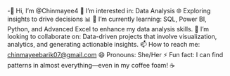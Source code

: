 -👋 Hi, I’m @Chinmayee4
👀 I’m interested in: Data Analysis 🌐 Exploring insights to drive decisions 📊
🌱 I’m currently learning: SQL, Power BI, Python, and Advanced Excel to enhance my data analysis skills.
💞️ I’m looking to collaborate on: Data-driven projects that involve visualization, analytics, and generating actionable insights.
📫 How to reach me: chinmayeebarik07@gmail.com
😄 Pronouns: She/Her
⚡ Fun fact: I can find patterns in almost everything—even in my coffee foam! ☕

<!---
Chinmayee4/Chinmayee4 is a ✨ special ✨ repository because its `README.md` (this file) appears on your GitHub profile.
You can click the Preview link to take a look at your changes.
--->
